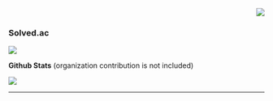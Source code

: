 <p align="right">
  <img src="https://hits.seeyoufarm.com/api/count/incr/badge.svg?url=https%3A%2F%2Fgithub.com%2Fmakerdark98&count_bg=%23B928EF&title_bg=%23000000&icon=&icon_color=%23E7E7E7&title=hits&edge_flat=false">
</p>

### Solved.ac
  <img src="http://mazassumnida.wtf/api/v2/generate_badge?boj=makerdark98">

**Github Stats** (organization contribution is not included)

  <img src="https://github-readme-stats.vercel.app/api?username=makerdark98&hide=stars&show_icons=true&theme=dracula&count_private=true&line_height=32">


---
